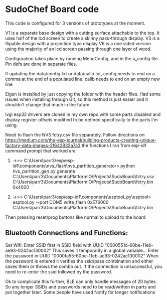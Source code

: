 # SudoChef Board code

This code is configured for 3 versions of prototypes at the moment.

V1 is a separate base design with a cutting surface attachable to the top. It uses half of the lcd screen to create a skinny pass-through display.
V3 is a flipable design with a projection type display
V6 is a one sided version using the majority of an lcd screen passing through one layer of wood. 

Configuration takes place by running MenuConfig, and in the a_config file. Pin defs are done in separate files. 

If updating the data/config.txt or data/calib.txt, config needs to end on a comma at the end of a populated line. calib needs to end on an empty new line

Eigen is installed by just copying the folder with the header files. Had some issues when installing through Git, so this method is just easier and it shouldn't change that much in the future. 

lvgl esp32 drivers are cloned in my own repo with some parts disabled and display register offsets modified to be defined specifically to the parts I'm using. 

Need to flash the NVS fctry.csv file separately. Follow directions on https://medium.com/the-esp-journal/building-products-creating-unique-factory-data-images-3f642832a7a3
the functions I ran from esp-idf command prompt that worked are

1. ->>>     C:\Users\parr3\esp\esp-idf\components\nvs_flash\nvs_partition_generator> python nvs_partition_gen.py generate C:\Users\parr3\Documents\PlatformIO\Projects\SudoBoard\fctry.csv C:\Users\parr3\Documents\PlatformIO\Projects\SudoBoard\fctry.bin 0x4000

2. ->>>     C:\Users\parr3\esp\esp-idf\components\esptool_py\esptool> esptool.py --port COM5 write_flash 0xE76000 C:\Users\parr3\Documents\PlatformIO\Projects\SudoBoard\fctry.bin

Then pressing reset/prog buttons like normal to upload to the board

Bluetooth Connections and Functions:
--------------------------------------
Set Wifi:
Enter SSID first in SSID field with UUID "0000551d-60be-11eb-ae93-0242ac130002"
This saves it temporarily in a global variable...
Enter the password in UUID "0000fa55-60be-11eb-ae93-0242ac130002" 
When the password is entered it verifies the ssid/pass combination and either saves them or throws the combo out. If the connection is unsuccessful, you need to re-enter the ssid followed by the password.

Ok to complicate this further, BLE can only handle messages of 20 bytes. So any longer SSIDs and passwords need to be read/written in parts and put together later. Some people have used Notify for longer notifications